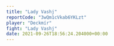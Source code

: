 ```yaml
---
title: "Lady Vashj"
reportCode: "3wQm1cVkab6YKLzt"
player: "Deckmír"
fight: "Lady Vashj"
date: 2021-09-26T18:56:24.204000+00:00
---
```

